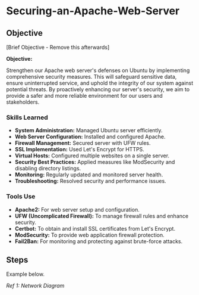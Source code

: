 # Securing-an-Apache-Web-Server

## Objective
[Brief Objective - Remove this afterwards]

**Objective:** 

Strengthen our Apache web server's defenses on Ubuntu by implementing comprehensive security measures. This will safeguard sensitive data, ensure uninterrupted service, and uphold the integrity of our system against potential threats. By proactively enhancing our server's security, we aim to provide a safer and more reliable environment for our users and stakeholders.

### Skills Learned

- **System Administration:** Managed Ubuntu server efficiently.
- **Web Server Configuration:** Installed and configured Apache.
- **Firewall Management:** Secured server with UFW rules.
- **SSL Implementation:** Used Let's Encrypt for HTTPS.
- **Virtual Hosts:** Configured multiple websites on a single server.
- **Security Best Practices:** Applied measures like ModSecurity and disabling directory listings.
- **Monitoring:** Regularly updated and monitored server health.
- **Troubleshooting:** Resolved security and performance issues.

### Tools Use

- **Apache2:** For web server setup and configuration.
- **UFW (Uncomplicated Firewall):** To manage firewall rules and enhance security.
- **Certbot:** To obtain and install SSL certificates from Let's Encrypt.
- **ModSecurity:** To provide web application firewall protection.
- **Fail2Ban:** For monitoring and protecting against brute-force attacks.

## Steps

Example below.

*Ref 1: Network Diagram*
